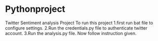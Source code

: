 # Pythonproject
Twitter Sentiment analysis Project
To run this project 
1.first run bat file to configure settings.
2.Run the credentials.py file to authenticate twitter account.
3.Run the analysis.py file.
Now follow instruction given.
